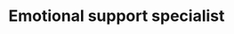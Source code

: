 ---
publish: true
name: Francis
title: Emotional support specialist
picture: francis_2025.jpg
google-scholar: 
CV:
linkedin: 
twitter:
email: 
---
